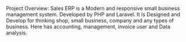  Project Overview: Sales ERP is a Modern
and responsive small business management
system. Developed by PHP and Laravel. It
is Designed and Develop for thinking shop,
small business, company and any types of
business. Here has accounting,
management, invoice user and Data
analysis.
